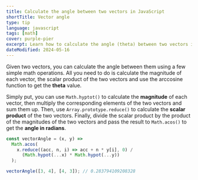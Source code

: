 ```yaml
---
title: Calculate the angle between two vectors in JavaScript
shortTitle: Vector angle
type: tip
language: javascript
tags: [math]
cover: purple-pier
excerpt: Learn how to calculate the angle (theta) between two vectors in JavaScript.
dateModified: 2024-05-16
---
```


Given two vectors, you can calculate the angle between them using a few simple math operations. All you need to do is calculate the magnitude of each vector, the scalar product of the two vectors and use the arccosine function to get the **theta** value.

Simply put, you can use `Math.hyptot()` to calculate the **magnitude** of each vector, then multiply the corresponding elements of the two vectors and sum them up. Then, use `Array.prototype.reduce()` to calculate the **scalar product** of the two vectors. Finally, divide the scalar product by the product of the magnitudes of the two vectors and pass the result to `Math.acos()` to get the **angle in radians**.

```js
const vectorAngle = (x, y) =>
  Math.acos(
    x.reduce((acc, n, i) => acc + n * y[i], 0) /
      (Math.hypot(...x) * Math.hypot(...y))
  );

vectorAngle([3, 4], [4, 3]); // 0.283794109208328
```
